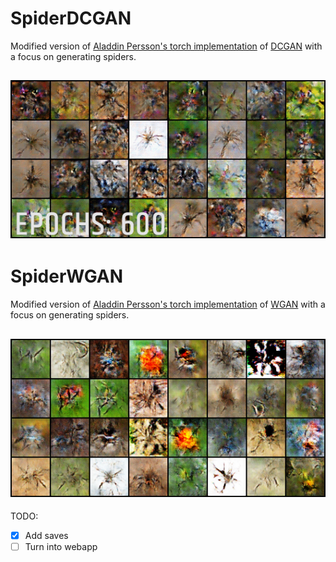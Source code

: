 # SpiderDCGAN
Modified version of [Aladdin Persson's torch implementation](https://github.com/aladdinpersson/Machine-Learning-Collection) of [DCGAN](https://arxiv.org/pdf/1511.06434.pdf) with a focus on generating spiders.

![Gif](https://github.com/Zayatsoff/SpiderGAN/blob/main/spiderDCGAN/DCGANgif.gif)
---
# SpiderWGAN
Modified version of [Aladdin Persson's torch implementation](https://github.com/aladdinpersson/Machine-Learning-Collection) of [WGAN](https://arxiv.org/pdf/1701.07875.pdf) with a focus on generating spiders.

![Image](https://github.com/Zayatsoff/SpiderGAN/blob/main/spiderWGAN/epochs_img/2100.png)
---
TODO:
- [x] Add saves
- [ ] Turn into webapp
